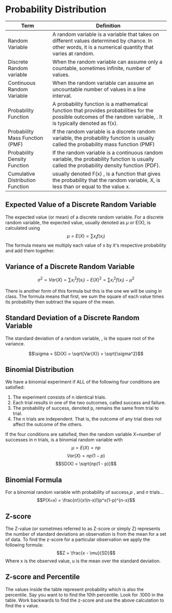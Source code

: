 # Probability Distribution
|Term|Definition|
|---|---|
|Random Variable|A random variable is a variable that takes on different values determined by chance. In other words, it is a numerical quantity that varies at random.|
|Discrete Random variable|When the random variable can assume only a countable, sometimes infinite, number of values.|
|Continuous Random Variable|When the random variable can assume an uncountable number of values in a line interval.|
|Probability Function|A probability function is a mathematical function that provides probabilities for the possible outcomes of the random variable, . It is typically denoted as f(x).|
Probability Mass Function (PMF)|If the random variable is a discrete random variable, the probability function is usually called the probability mass function (PMF)|
|Probability Density Function|If the random variable is a continuous random variable, the probability function is usually called the probability density function (PDF).|
|Cumulative Distribution Function|usually denoted F(x) , is a function that gives the probability that the random variable, X, is less than or equal to the value x.|
## Expected Value of a Discrete Random Variable
The expected value (or mean) of a discrete random variable.
For a discrete random variable, the expected value, usually denoted as $\mu$ or E(X), is calculated using
$$\mu = E(X) = \sum{x_i f(x_i)}$$
The formula means we multiply each value of x by it's respective probability and add them together. 

## Variance of a Discrete Random Variable

$$\sigma^2 = Var(X) = \sum{x^2_i f(x_i) - E(X)^2} = \sum{x^2_i f(x_i)} - \mu^2$$

There is another form of this formula but this is the one we will be using in class. The formula means that first, we sum the square of each value times its probability then subtract the square of the mean. 

## Standard Deviation of a Discrete Random Variable
The standard deviation of a random variable, , is the square root of the variance.

$$\sigma = SD(X) = \sqrt{Var(X)} = \sqrt{\sigma^2}$$

## Binomial Distribution
We have a binomial experiment if ALL of the following four conditions are satisfied:

1. The experiment consists of n identical trials.
1. Each trial results in one of the two outcomes, called success and failure.
1. The probability of success, denoted p, remains the same from trial to trial.
1. The n trials are independent. That is, the outcome of any trial does not affect the outcome of the others.

If the four conditions are satisfied, then the random variable $X$=number of successes in $n$ trials, is a binomial random variable with
$$\mu = E(X) = np$$
$$Var(X) = np(1 - p)$$
$$SD(X) = \sqrt{np(1 - p)}$$

## Binomial Formula
For a binomial random variable with probability of success,$p$ , and $n$ trials...
$$P(X=x) = \frac{n!}{x!(n-x)!}p^x(1-p)^{n-x}$$

## Z-score
The Z-value (or sometimes referred to as Z-score or simply Z) represents the number of standard deviations an observation is from the mean for a set of data. To find the z-score for a particular observation we apply the following formula:
$$Z = \frac{x - \mu}{SD}$$
Where x is the observed value, u is the mean over the standard deviation.
 ## Z-score and Percentile
 The values inside the table represent probability which is also the percentile. Say you want to to find the 10th percentile. Look for .1000 in the table. Work backwards to find the z-score and use the above calculation to find the x value.